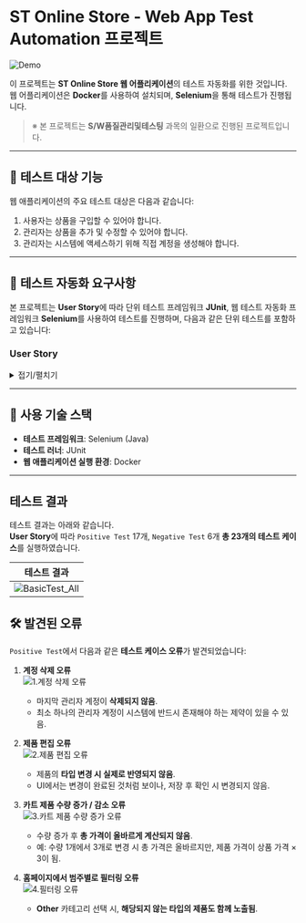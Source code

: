 # ST Online Store - Web App Test Automation 프로젝트

![Demo](https://github.com/user-attachments/assets/509c3226-4fa2-4c60-a1fd-540fca1b418a)

이 프로젝트는 **ST Online Store 웹 어플리케이션**의 테스트 자동화를 위한 것입니다.</br> 
웹 어플리케이션은 **Docker**를 사용하여 설치되며, **Selenium**을 통해 테스트가 진행됩니다.

> ※ 본 프로젝트는 **S/W품질관리및테스팅** 과목의 일환으로 진행된 프로젝트입니다.

---

## 📌 테스트 대상 기능

웹 애플리케이션의 주요 테스트 대상은 다음과 같습니다:
1. 사용자는 상품을 구입할 수 있어야 합니다.
2. 관리자는 상품을 추가 및 수정할 수 있어야 합니다.
3. 관리자는 시스템에 액세스하기 위해 직접 계정을 생성해야 합니다.

---

## 🧪 테스트 자동화 요구사항

본 프로젝트는 **User Story**에 따라 단위 테스트 프레임워크 **JUnit**, 웹 테스트 자동화 프레임워크 **Selenium**를 사용하여 테스트를 진행하며, 다음과 같은 단위 테스트를 포함하고 있습니다:

### User Story
<details>
<summary>접기/펼치기</summary>

#### 🔐 관리자 테스트
- **계정 등록** – 새 관리자 계정을 생성합니다.  
- **로그인** – 관리자 계정으로 시스템에 로그인합니다.  
- **로그아웃** – 로그인된 관리자 계정을 로그아웃합니다.  
- **계정 삭제** – 기존 관리자 계정을 삭제합니다.  
- **제품 추가** – 새로운 제품을 목록에 추가합니다.  
- **제품 편집** – 기존 제품의 정보를 수정합니다.  
- **제품 삭제** – 제품 목록에서 특정 제품을 삭제합니다.  

---

#### 🛒 사용자 테스트

- **제품 카트 추가** – 사용자가 제품을 장바구니에 담습니다.  
- **제품 수량 조정** – 장바구니에서 제품 수량을 증가 또는 감소시킵니다.  
- **장바구니 항목 개별 삭제** – 장바구니에서 특정 제품만 제거합니다.  
- **장바구니 전체 삭제** – 장바구니를 비웁니다.  
- **제품 검색 및 필터링** – 이름 또는 범주로 제품을 검색하고 필터링합니다.  
- **결제 기능** – 장바구니에 담긴 제품을 결제합니다.  
</details>

---

## 🧰 사용 기술 스택

- **테스트 프레임워크**: Selenium (Java)  
- **테스트 러너**: JUnit
- **웹 애플리케이션 실행 환경**: Docker  

---

## 테스트 결과

테스트 결과는 아래와 같습니다.</br>
**User Story**에 따라 `Positive Test` 17개, `Negative Test` 6개 **총 23개의 테스트 케이스**를 실행하였습니다.

|테스트 결과|
|-----|
| ![BasicTest_All](https://github.com/user-attachments/assets/5c3222ef-66f6-4f7b-91b8-ec5267d97cb6) |

## 🛠️ 발견된 오류
`Positive Test`에서 다음과 같은 **테스트 케이스 오류**가 발견되었습니다:

1. **계정 삭제 오류**  
![1.계정 삭제 오류](https://github.com/user-attachments/assets/de9910ec-b38c-4787-9f03-9b0f4e1ecd81)
   - 마지막 관리자 계정이 **삭제되지 않음**.  
   - 최소 하나의 관리자 계정이 시스템에 반드시 존재해야 하는 제약이 있을 수 있음.  

2. **제품 편집 오류**  
![2.제품 편집 오류](https://github.com/user-attachments/assets/5c0e5dd5-81bb-4d9d-8689-d8280d433eab)
   - 제품의 **타입 변경 시 실제로 반영되지 않음**.  
   - UI에서는 변경이 완료된 것처럼 보이나, 저장 후 확인 시 변경되지 않음.
  
3. **카트 제품 수량 증가 / 감소 오류**  
![3.카트 제품 수량 증가 오류](https://github.com/user-attachments/assets/07a31d15-2b86-44dd-8e8d-02a01f016797)
   - 수량 증가 후 **총 가격이 올바르게 계산되지 않음**.  
   - 예: 수량 1개에서 3개로 변경 시 총 가격은 올바르지만, 제품 가격이 상품 가격 × 3이 됨.

4. **홈페이지에서 범주별로 필터링 오류**  
![4.필터링 오류](https://github.com/user-attachments/assets/5f1ea843-1634-42ff-9e34-105c94d59246)
   - **Other** 카테고리 선택 시, **해당되지 않는 타입의 제품도 함께 노출됨**.
